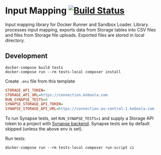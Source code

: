 # Input Mapping [![Build Status](https://dev.azure.com/keboola-dev/input-mapping/_apis/build/status/keboola.input-mapping?branchName=master)](https://dev.azure.com/keboola-dev/input-mapping/_build/latest?definitionId=37&branchName=master)

Input mapping library for Docker Runner and Sandbox Loader. Library processes input mapping, exports data from Storage tables into CSV files and files from Storage file uploads. Exported files are stored in local directory.

## Development

```
docker-compose build tests
docker-compose run --rm tests-local composer install
```

Create `.env` file from this template

```ini
STORAGE_API_TOKEN=
STORAGE_API_URL=https://connection.keboola.com
RUN_SYNAPSE_TESTS=0
SYNAPSE_STORAGE_API_TOKEN=
SYNAPSE_STORAGE_API_URL=https://connection.eu-central-1.keboola.com
```

To run Synapse tests, set `RUN_SYNAPSE_TESTS=1` and supply a Storage API token to a project with [Synapse backend](https://keboola.atlassian.net/browse/PS-707). Synapse tests are by default skipped (unless the above env is set).

Run tests:

```
docker-compose run --rm tests-local composer run-script ci
```
